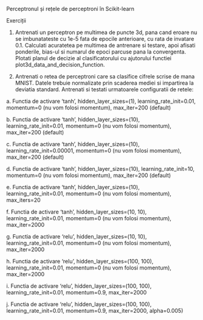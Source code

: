 Perceptronul și rețele de perceptroni în Scikit-learn

Exerciții
1. Antrenati un perceptron pe multimea de puncte 3d, pana cand eroare nu se
imbunatateste cu 1e-5 fata de epocile anterioare, cu rata de invatare 0.1. Calculati
acuratetea pe multimea de antrenare si testare, apoi afisati ponderile, bias-ul si
numarul de epoci parcuse pana la convergenta. Plotati planul de decizie al
clasificatorului cu ajutorului functiei plot3d_data_and_decision_function.

2. Antrenati o retea de perceptroni care sa clasifice cifrele scrise de mana
MNIST. Datele trebuie normalizate prin scaderea mediei si impartirea la deviatia
standard. Antrenati si testati urmatoarele configuratii de retele:

a. Functia de activare ‘tanh’, hidden_layer_sizes=(1),
learning_rate_init=0.01, momentum=0 (nu vom folosi momentum),
max_iter=200 (default)

b. Functia de activare ‘tanh’, hidden_layer_sizes=(10),
learning_rate_init=0.01, momentum=0 (nu vom folosi momentum),
max_iter=200 (default)

c. Functia de activare ‘tanh’, hidden_layer_sizes=(10),
learning_rate_init=0.00001, momentum=0 (nu vom folosi momentum),
max_iter=200 (default)

d. Functia de activare ‘tanh’, hidden_layer_sizes=(10),
learning_rate_init=10, momentum=0 (nu vom folosi momentum),
max_iter=200 (default)

e. Functia de activare ‘tanh’, hidden_layer_sizes=(10),
learning_rate_init=0.01, momentum=0 (nu vom folosi momentum),
max_iters=20

f. Functia de activare ‘tanh’, hidden_layer_sizes=(10, 10),
learning_rate_init=0.01, momentum=0 (nu vom folosi momentum),
max_iter=2000

g. Functia de activare ‘relu’, hidden_layer_sizes=(10, 10),
learning_rate_init=0.01, momentum=0 (nu vom folosi momentum),
max_iter=2000

h. Functia de activare ‘relu’, hidden_layer_sizes=(100, 100),
learning_rate_init=0.01, momentum=0 (nu vom folosi momentum),
max_iter=2000

i. Functia de activare ‘relu’, hidden_layer_sizes=(100, 100),
learning_rate_init=0.01, momentum=0.9, max_iter=2000

j. Functia de activare ‘relu’, hidden_layer_sizes=(100, 100),
learning_rate_init=0.01, momentum=0.9, max_iter=2000, alpha=0.005)
